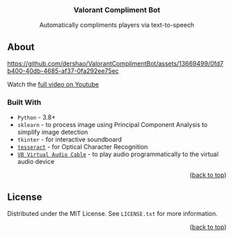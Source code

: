 <a name="readme-top"></a>

<br />
<div align="center">
  <h3 align="center">Valorant Compliment Bot</h3>

  <p align="center">
    Automatically compliments players via text-to-speech 
  </p>
</div>

## About

https://github.com/dershao/ValorantComplimentBot/assets/13669499/0fd7b400-40db-4685-af37-0fa292ee75ec

Watch the [full video on Youtube](https://www.youtube.com/watch?v=9D5-a4WY6Yg)

### Built With

- `Python` - 3.8+
- `sklearn` - to process image using Principal Component Analysis to simplify image detection
- `tkinter` - for interactive soundboard 
- [`tesseract`](https://github.com/tesseract-ocr/tesseract) - for Optical Character Recognition
- [`VB Virtual Audio Cable`](https://vb-audio.com/Cable/) - to play audio programmatically to the virtual audio device

<p align="right">(<a href="#readme-top">back to top</a>)</p>

## License

Distributed under the MIT License. See `LICENSE.txt` for more information.

<p align="right">(<a href="#readme-top">back to top</a>)</p>
